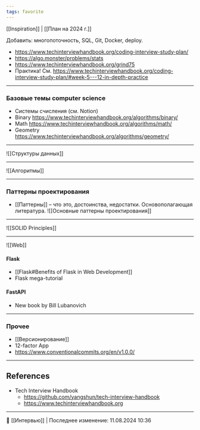```yaml
---
tags: favorite
---
```



[[Inspiration]] | [[План на 2024 г.]]

Добавить: многопоточность, SQL, Git, Docker, deploy.

- https://www.techinterviewhandbook.org/coding-interview-study-plan/
- https://algo.monster/problems/stats
- https://www.techinterviewhandbook.org/grind75
- Практика! См. https://www.techinterviewhandbook.org/coding-interview-study-plan/#week-5---12-in-depth-practice

----
### Базовые темы computer science
- Системы счисления (см. Notion)
- Binary https://www.techinterviewhandbook.org/algorithms/binary/
- Math https://www.techinterviewhandbook.org/algorithms/math/
- Geometry https://www.techinterviewhandbook.org/algorithms/geometry/

----
![[Структуры данных]]

----
![[Алгоритмы]]

----
### Паттерны проектирования
- [[Паттерны]] – что это, достоинства, недостатки. Основополагающая литература.
![[Основные паттерны проектирования]]

----
![[SOLID Principles]]

----
![[Web]]
#### Flask
- [[Flask#Benefits of Flask in Web Development]]
- Flask mega-tutorial
#### FastAPI
- New book by Bill Lubanovich

----
### Прочее
- [[Версионирование]]
- 12-factor App
- https://www.conventionalcommits.org/en/v1.0.0/

----
## References
- Tech Interview Handbook
	- https://github.com/yangshun/tech-interview-handbook
	- https://www.techinterviewhandbook.org

----
📂 [[Интервью]] | Последнее изменение: 11.08.2024 10:36